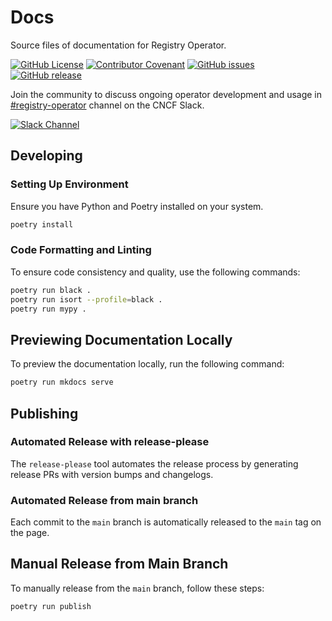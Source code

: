 # Docs

Source files of documentation for Registry Operator.

[![GitHub License](https://img.shields.io/github/license/registry-operator/docs)][license]
[![Contributor Covenant](https://img.shields.io/badge/Contributor%20Covenant-2.1-4baaaa.svg)](code_of_conduct.md)
[![GitHub issues](https://img.shields.io/github/issues/registry-operator/docs)](https://github.com/registry-operator/docs/issues)
[![GitHub release](https://img.shields.io/github/release/registry-operator/docs)](https://GitHub.com/registry-operator/docs/releases/)

Join the community to discuss ongoing operator development and usage in [#registry-operator](https://cloud-native.slack.com/archives/C06P7RC8857) channel on the CNCF Slack.

[![Slack Channel](https://img.shields.io/badge/Slack-CNCF-4A154B?logo=slack)](https://cloud-native.slack.com/archives/C06P7RC8857)

<!-- Resources -->

[license]: https://github.com/registry-operator/docs/blob/main/LICENSE

## Developing

### Setting Up Environment

Ensure you have Python and Poetry installed on your system.

```sh
poetry install
```

### Code Formatting and Linting

To ensure code consistency and quality, use the following commands:

```sh
poetry run black .
poetry run isort --profile=black .
poetry run mypy .
```

## Previewing Documentation Locally

To preview the documentation locally, run the following command:

```sh
poetry run mkdocs serve
```

## Publishing

### Automated Release with release-please

The `release-please` tool automates the release process by generating release PRs with version bumps and changelogs.

### Automated Release from main branch

Each commit to the `main` branch is automatically released to the `main` tag on the page.

## Manual Release from Main Branch

To manually release from the `main` branch, follow these steps:

```sh
poetry run publish
```
